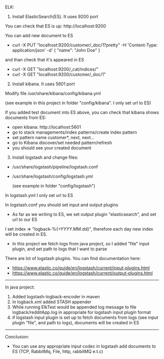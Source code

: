 ELK:
1) Install ElasticSearch(ES). It uses 9200 port

You can check that ES is up: http://localhost:9200

You can add new document to ES

* curl -X PUT "localhost:9200/customer/_doc/1?pretty" -H 'Content-Type: application/json' -d'
{
"name": "John Doe"
}

and than check that it's appeared in ES

* curl -X GET "localhost:9200/_cat/indices/"
* curl -X GET "localhost:9200/customer/_doc/1"
   
2) Install kibana. It uses 5601 port
   
Modify file /usr/share/kibana/config/kibana.yml
   
(see example in this project in  folder "config/kibana". I only set url to ES)

If you added test document into ES above, you can check that kibana shows documents from ES:

* open kibana: http://localhost:5601
* go to stack managements/index patterns/create index pattern
* set pattern name customer*, next, next...
* go to Kibana discover/set needed pattern/refresh
* you should see your created document

3) Install logstash and change files:
* /usr/share/logstash/pipeline/logstash.conf   
* /usr/share/logstash/config/logstash.yml
   
   (see example in folder "config/logstash")

In logstash.yml I only set url to ES

In logstash.conf you should set input and output plugins

* As far as we writing to ES, we set output plugin "elasticsearch", and set url to our ES

I set index => "logback-%{+YYYY.MM.dd}", therefore each day new index will be created in ES. 

* In this project we fetch logs from java project, so I added "file" input plugin, and set path to logs that I want to parse

There are lot of logstash plugins. You can find documentation here: 
* https://www.elastic.co/guide/en/logstash/current/input-plugins.html
* https://www.elastic.co/guide/en/logstash/current/output-plugins.html
-------------------
In java project:
1) Added logstash-logback-encoder in maven
2) In logback.xml added STASH appender
3) While running ElkTest would be appended log message to file logback/redditApp.log in appropriate for logstash input plugin format 
4) if logstash input plugin is set up to fetch documents from logs (see input plugin "file", and path to logs), documents will be created in ES 
-------------------
Conclusion:
* You can use any appropriate input codec in logstash add documents to ES (TCP, RabbitMq, File, http, rabbitMQ e.t.c) 
